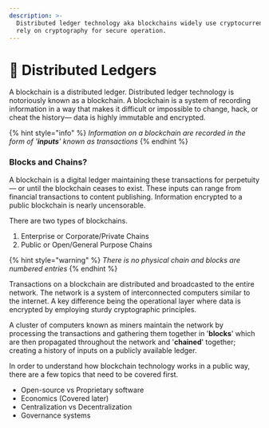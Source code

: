 ```yaml
---
description: >-
  Distributed ledger technology aka blockchains widely use cryptocurrencies and
  rely on cryptography for secure operation.
---
```


# 📡 Distributed Ledgers

A blockchain is a distributed ledger. Distributed ledger technology is notoriously known as a blockchain. A blockchain is a system of recording information in a way that makes it difficult or impossible to change, hack, or cheat the history— data is highly immutable and encrypted.&#x20;

{% hint style="info" %}
_Information on a blockchain are recorded in the form of '**inputs**' known as transactions_
{% endhint %}

### Blocks and Chains?

A blockchain is a digital ledger maintaining these transactions for perpetuity— or until the blockchain ceases to exist. These inputs can range from financial transactions to content publishing. Information encrypted to a public blockchain is nearly uncensorable.

There are two types of blockchains.

1. Enterprise or Corporate/Private Chains
2. Public or Open/General Purpose Chains

{% hint style="warning" %}
_There is no physical chain and blocks are numbered entries_
{% endhint %}

Transactions on a blockchain are distributed and broadcasted to the entire network. The network is a system of interconnected computers similar to the internet. A key difference being the operational layer where data is encrypted by employing sturdy cryptographic principles.&#x20;

A cluster of computers known as miners maintain the network by processing the transactions and gathering them together in '**blocks**' which are then propagated throughout the network and '**chained**' together; creating a history of inputs on a publicly available ledger.&#x20;

In order to understand how blockchain technology works in a public way, there are a few topics that need to be covered first.

* Open-source vs Proprietary software
* Economics (Covered later)
* Centralization vs Decentralization
* Governance systems

